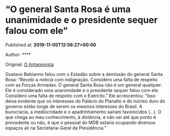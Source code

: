
# “O general Santa Rosa é uma unanimidade e o presidente sequer falou com ele”

Published at: **2019-11-05T12:56:27+00:00**

Author: ****

Original: [O Antagonista](https://www.oantagonista.com/brasil/o-general-santa-rosa-e-uma-unanimidade-e-o-presidente-sequer-falou-com-ele/)

Gustavo Bebianno falou com o Estadão sobre a demissão do general Santa Rosa:
“Recebi a notícia com indignação. Considero uma falta de respeito com as Forças Armadas. O general Santa Rosa não é um general qualquer. Ele é considerado uma unanimidade e o presidente sequer falou com ele. Considero uma falta de respeito com o Exército.”
Ele acrescentou:
“Isso deixa evidente que os interesses do Palácio do Planalto e do núcleo duro do governo estão longe de serem os mesmos interesses do Brasil. A burocracia, a mediocridade e o apadrinhamento saíram favorecidos (…).
O que chega ao meu conhecimento, à distância, e não sei até que ponto é procedente ou não, é que o pessoal do MDB estaria ocupando diversos espaços ali na Secretaria-Geral da Presidência.”
